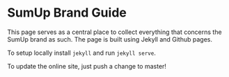 # SumUp Brand Guide

This page serves as a central place to collect everything that concerns the SumUp brand as such. The page is built using Jekyll and Github pages.

To setup locally install `jekyll` and run `jekyll serve`.

To update the online site, just push a change to master!
